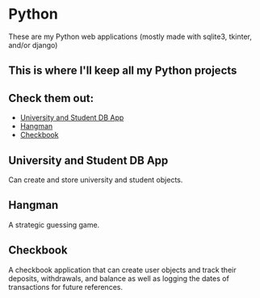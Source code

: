 # Python

These are my Python web applications (mostly made with sqlite3, tkinter, and/or django)

## This is where I'll keep all my Python projects
## Check them out:

* [University and Student DB App](https://github.com/officialcjj/Python/tree/main/DjangoUniversity)
* [Hangman](https://github.com/officialcjj/Python/blob/main/Hangman.py)
* [Checkbook](https://github.com/officialcjj/Python/tree/main/Django_Checkbook_Project)

## University and Student DB App
Can create and store university and student objects.

## Hangman
A strategic guessing game.

## Checkbook
A checkbook application that can create user objects and 
track their deposits, withdrawals, and balance as well as 
logging the dates of transactions for future references.
